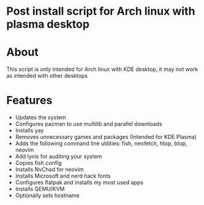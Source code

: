 # Post install script for Arch linux with plasma desktop

# About
This script is only intended for Arch linux with KDE desktop, it may not work as intended with other desktops

# Features
* Updates the system
* Configures pacman to use multilib and parallel downloads
* Installs yay
* Removes unnecessary games and packages (Intended for KDE Plasma)
* Adds the following command line utilities: fish, neofetch, htop, btop, neovim
* Add lynis for auditing your system
* Copies fish config
* Installs NvChad for neovim
* Installs Microsoft and nerd hack fonts
* Configures flatpak and installs my most used apps
* Installs QEMU/KVM
* Optionally sets hostname